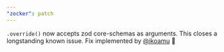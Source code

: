 ```yaml
---
"zocker": patch
---
```


`.override()` now accepts zod core-schemas as arguments. This closes a longstanding known issue. Fix implemented by [@ikoamu](https://github.com/ikoamu) 👏
